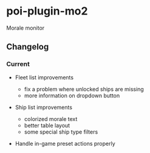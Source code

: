 # poi-plugin-mo2

Morale monitor

## Changelog

### Current

- Fleet list improvements

    - fix a problem where unlocked ships are missing
    - more information on dropdown button

- Ship list improvements

    - colorized morale text
    - better table layout
    - some special ship type filters

- Handle in-game preset actions properly
